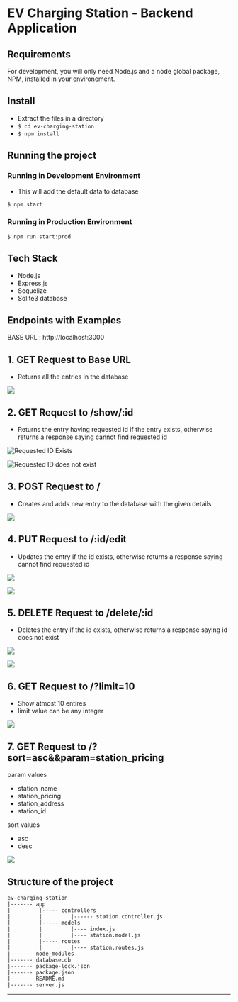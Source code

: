 # EV Charging Station - Backend Application

## Requirements

For development, you will only need Node.js and a node global package, NPM, installed in your environement.

## Install

- Extract the files in a directory
- `$ cd ev-charging-station`
- `$ npm install`

## Running the project

### Running in Development Environment

- This will add the default data to database

`$ npm start`

### Running in Production Environment

`$ npm run start:prod`

## Tech Stack

- Node.js
- Express.js
- Sequelize
- Sqlite3 database

## Endpoints with Examples

BASE URL : http://localhost:3000

## 1. GET Request to Base URL

- Returns all the entries in the database

![](./screenshots/get-request.png)

## 2. GET Request to /show/:id

- Returns the entry having requested id if the entry exists, otherwise returns a response saying cannot find requested id

![Requested ID Exists](./screenshots/get-by-id-success.png)

![Requested ID does not exist](./screenshots/get-by-id-fail.png)

## 3. POST Request to /

- Creates and adds new entry to the database with the given details

![](./screenshots/post-request.png)

## 4. PUT Request to /:id/edit

- Updates the entry if the id exists, otherwise returns a response saying cannot find requested id

![](./screenshots/put-request-success.png)

![](./screenshots/put-request-fail.png)

## 5. DELETE Request to /delete/:id

- Deletes the entry if the id exists, otherwise returns a response saying id does not exist

![](./screenshots/delete-request-success.png)

![](./screenshots/delete-request-fail.png)

## 6. GET Request to /?limit=10

- Show atmost 10 entires
- limit value can be any integer

![](./screenshots/get-request-limit-2.png)

## 7. GET Request to /?sort=asc&&param=station_pricing

param values

- station_name
- station_pricing
- station_address
- station_id

sort values

- asc
- desc

![](./screenshots/get-request-sort-param.png)

## Structure of the project

```
ev-charging-station
|------- app
|         |----- controllers
|         |         |------ station.controller.js
|         |----- models
|         |         |---- index.js
|         |         |---- station.model.js
|         |----- routes
|         |         |---- station.routes.js
|------- node_modules
|------- database.db
|------- package-lock.json
|------- package.json
|------- README.md
|------- server.js
```

---
